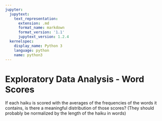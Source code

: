 ```yaml
---
jupyter:
  jupytext:
    text_representation:
      extension: .md
      format_name: markdown
      format_version: '1.1'
      jupytext_version: 1.2.4
  kernelspec:
    display_name: Python 3
    language: python
    name: python3
---
```


# Exploratory Data Analysis - Word Scores

If each haiku is scored with the averages of the frequencies of the words it contains, is there a meaningful distribution of those scores? (They should probably be normalized by the length of the haiku in words)
